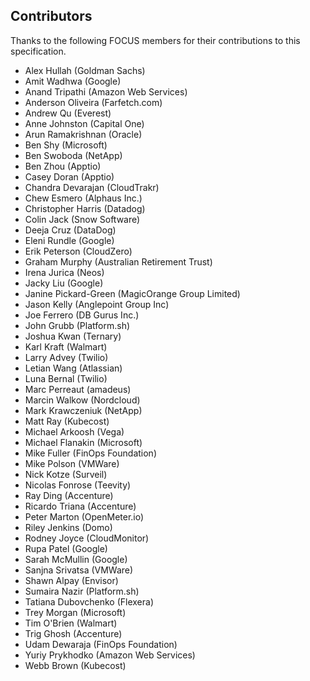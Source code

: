 ## Contributors

Thanks to the following FOCUS members for their contributions to this specification.

* Alex Hullah (Goldman Sachs)
* Amit Wadhwa (Google)
* Anand Tripathi (Amazon Web Services)
* Anderson Oliveira (Farfetch.com)
* Andrew Qu (Everest)
* Anne Johnston (Capital One)
* Arun Ramakrishnan (Oracle)
* Ben Shy (Microsoft)
* Ben Swoboda (NetApp)
* Ben Zhou (Apptio)
* Casey Doran (Apptio)
* Chandra Devarajan (CloudTrakr)
* Chew Esmero (Alphaus Inc.)
* Christopher Harris (Datadog)
* Colin Jack (Snow Software)
* Deeja Cruz (DataDog)
* Eleni Rundle (Google)
* Erik Peterson (CloudZero)
* Graham Murphy (Australian Retirement Trust)
* Irena Jurica (Neos)
* Jacky Liu (Google)
* Janine Pickard-Green (MagicOrange Group Limited)
* Jason Kelly (Anglepoint Group Inc)
* Joe Ferrero (DB Gurus Inc.)
* John Grubb (Platform.sh)
* Joshua Kwan (Ternary)
* Karl Kraft (Walmart)
* Larry Advey (Twilio)
* Letian Wang (Atlassian)
* Luna Bernal (Twilio)
* Marc Perreaut (amadeus)
* Marcin Walkow (Nordcloud)
* Mark Krawczeniuk (NetApp)
* Matt Ray (Kubecost)
* Michael Arkoosh (Vega)
* Michael Flanakin (Microsoft)
* Mike Fuller (FinOps Foundation)
* Mike Polson (VMWare)
* Nick Kotze (Surveil)
* Nicolas Fonrose (Teevity)
* Ray Ding (Accenture)
* Ricardo Triana (Accenture)
* Peter Marton (OpenMeter.io)
* Riley Jenkins (Domo)
* Rodney Joyce (CloudMonitor)
* Rupa Patel (Google)
* Sarah McMullin (Google)
* Sanjna Srivatsa (VMWare)
* Shawn Alpay (Envisor)
* Sumaira Nazir (Platform.sh)
* Tatiana Dubovchenko (Flexera)
* Trey Morgan (Microsoft)
* Tim O'Brien (Walmart)
* Trig Ghosh (Accenture)
* Udam Dewaraja (FinOps Foundation)
* Yuriy Prykhodko (Amazon Web Services)
* Webb Brown (Kubecost)
